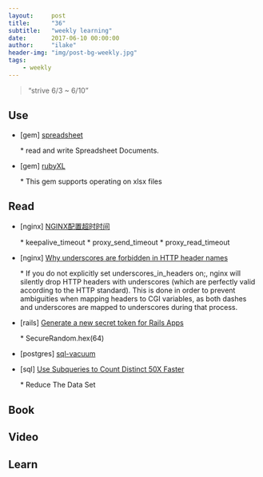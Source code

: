 ```yaml
---
layout:     post
title:      "36"
subtitle:   "weekly learning"
date:       2017-06-10 00:00:00
author:     "ilake"
header-img: "img/post-bg-weekly.jpg"
tags:
    - weekly
---
```

> “strive 6/3 ~ 6/10”

## Use

* <p>[gem] <a href="https://github.com/zdavatz/spreadsheet">spreadsheet</a></p>
  * read and write Spreadsheet Documents.

* <p>[gem] <a href="https://github.com/weshatheleopard/rubyXL">rubyXL</a></p>
  * This gem supports operating on xlsx files

## Read

* <p>[nginx] <a href="https://my.oschina.net/xsh1208/blog/199674">NGINX配置超时时间</a></p>
  * keepalive_timeout
  * proxy_send_timeout
  * proxy_read_timeout

* <p>[nginx] <a href="https://stackoverflow.com/questions/22856136/why-underscores-are-forbidden-in-http-header-names">Why underscores are forbidden in HTTP header names</a></p>
  * If you do not explicitly set underscores_in_headers on;, nginx will silently drop HTTP headers with underscores (which are perfectly valid according to the HTTP standard). This is done in order to prevent ambiguities when mapping headers to CGI variables, as both dashes and underscores are mapped to underscores during that process.

* <p>[rails] <a href="https://www.jamesbadger.ca/2012/12/18/generate-new-secret-token/">Generate a new secret token for Rails Apps</a></p>
  * SecureRandom.hex(64)

* <p>[postgres] <a href="https://www.postgresql.org/docs/9.1/static/sql-vacuum.html">sql-vacuum</a></p>

* <p>[sql] <a href="https://www.periscopedata.com/blog/use-subqueries-to-count-distinct-50x-faster.html">Use Subqueries to Count Distinct 50X Faster</a></p>
  * Reduce The Data Set

## Book

## Video

## Learn
